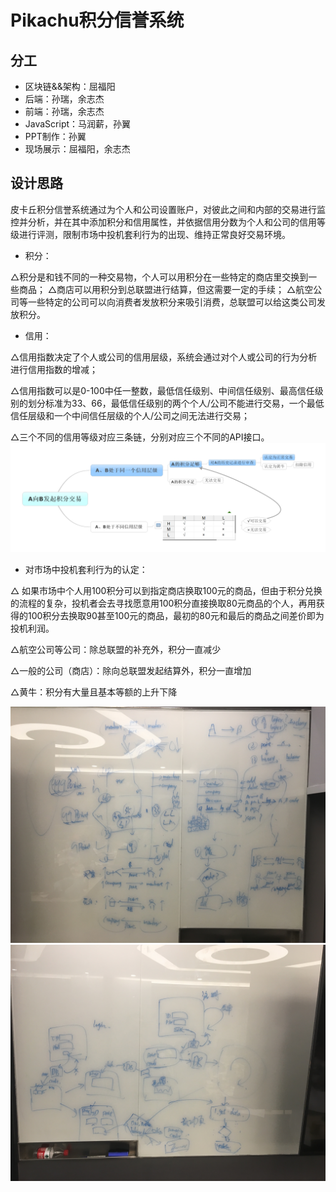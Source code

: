 # Pikachu积分信誉系统

## 分工

- 区块链&&架构：屈福阳
- 后端：孙瑞，余志杰
- 前端：孙瑞，余志杰
- JavaScript：马润薪，孙翼
- PPT制作：孙翼
- 现场展示：屈福阳，余志杰



## 设计思路

皮卡丘积分信誉系统通过为个人和公司设置账户，对彼此之间和内部的交易进行监控并分析，并在其中添加积分和信用属性，并依据信用分数为个人和公司的信用等级进行评测，限制市场中投机套利行为的出现、维持正常良好交易环境。

- 积分：

△积分是和钱不同的一种交易物，个人可以用积分在一些特定的商店里交换到一些商品；
△商店可以用积分到总联盟进行结算，但这需要一定的手续；
△航空公司等一些特定的公司可以向消费者发放积分来吸引消费，总联盟可以给这类公司发放积分。

- 信用：

△信用指数决定了个人或公司的信用层级，系统会通过对个人或公司的行为分析进行信用指数的增减；

△信用指数可以是0-100中任一整数，最低信任级别、中间信任级别、最高信任级别的划分标准为33、66，最低信任级别的两个个人/公司不能进行交易，一个最低信任层级和一个中间信任层级的个人/公司之间无法进行交易；

△三个不同的信用等级对应三条链，分别对应三个不同的API接口。
<img src="https://github.com/Andrew201801/Pikachu/blob/master/1.jpeg">

- 对市场中投机套利行为的认定：

△ 如果市场中个人用100积分可以到指定商店换取100元的商品，但由于积分兑换的流程的复杂，投机者会去寻找愿意用100积分直接换取80元商品的个人，再用获得的100积分去换取90甚至100元的商品，最初的80元和最后的商品之间差价即为投机利润。

△航空公司等公司：除总联盟的补充外，积分一直减少

△一般的公司（商店）：除向总联盟发起结算外，积分一直增加

△黄牛：积分有大量且基本等额的上升下降

<img src="https://github.com/Andrew201801/Pikachu/blob/master/2.jpg">
<img src="https://github.com/Andrew201801/Pikachu/blob/master/3.jpg">

